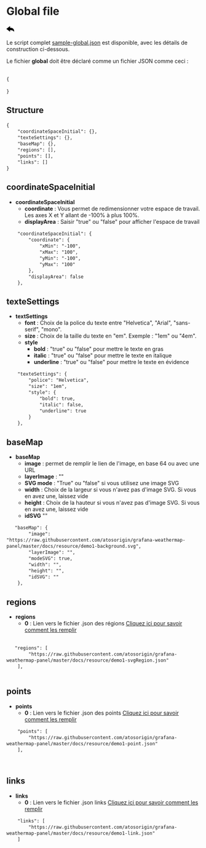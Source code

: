 # Global file
[![](../../screenshots/other/Go-back.png)](README.md)

Le script complet [sample-global.json](../../../../demo/sample-global.json) est disponible, avec les détails de construction ci-dessous.



Le fichier **global** doit être déclaré comme un fichier JSON comme ceci :

```

{ 
   
}

```
## Structure

```
{ 
    "coordinateSpaceInitial": {},
    "texteSettings": {},
    "baseMap": {},
    "regions": [],
    "points": [],
    "links": []
}

```

## coordinateSpaceInitial

- **coordinateSpaceInitial**	
    - **coordinate** : Vous permet de redimensionner votre espace de travail.  Les axes X et Y allant de -100% à plus 100%. 
    - **displayArea** : Saisir "true" ou "false" pour afficher l'espace de travail

    
```
    "coordinateSpaceInitial": {
        "coordinate": {
            "xMin": "-100",
            "xMax": "100",
            "yMin": "-100",
            "yMax": "100"
        },
        "displayArea": false
    },

```

## texteSettings

- **textSettings**	
    - **font** : Choix de la police du texte entre "Helvetica", "Arial", "sans-serif", "mono".
    - **size** : Choix de la taille du texte en "em". Exemple : "1em" ou "4em".
    - **style**	
        - **bold** : "true" ou "false" pour mettre le texte en gras
        - **italic** : "true" ou "false" pour mettre le texte en italique
        - **underline** : "true" ou "false" pour mettre le texte en évidence
```
    "texteSettings": {
        "police": "Helvetica",
        "size": "1em",
        "style": {
            "bold": true,
            "italic": false,
            "underline": true
        }
    },

```


## baseMap

- **baseMap**	
    - **image** : permet de remplir le lien de l'image, en base 64 ou avec une URL
    - **layerImage** : ""
    - **SVG mode** : "True" ou "false" si vous utilisez une image SVG
    - **width** : Choix de la largeur si vous n'avez pas d'image SVG. Si vous en avez une, laissez vide
    - **height** : Choix de la hauteur si vous n'avez pas d'image SVG. Si vous en avez une, laissez vide
    - **idSVG** ""
    
```
   "baseMap": {
        "image": "https://raw.githubusercontent.com/atosorigin/grafana-weathermap-panel/master/docs/resource/demo1-background.svg",
        "layerImage": "",
        "modeSVG": true,
        "width": "",
        "height": "",
        "idSVG": ""
    },

```


## regions

- **regions**	
    - **0** : Lien vers le fichier .json des régions [Cliquez ici pour savoir comment les remplir](json-region.md)


```

   "regions": [
        "https://raw.githubusercontent.com/atosorigin/grafana-weathermap-panel/master/docs/resource/demo1-svgRegion.json"
    ],
    

```


## points

- **points**	
    - **0** : Lien vers le fichier .json des points [Cliquez ici pour savoir comment les remplir](json-point.md)

```    
    "points": [
        "https://raw.githubusercontent.com/atosorigin/grafana-weathermap-panel/master/docs/resource/demo1-point.json"
    ],
    
    
```


## links

- **links**	
    - **0** : Lien vers le fichier .json links [Cliquez ici pour savoir comment les remplir](json-links.md)

```
    "links": [
        "https://raw.githubusercontent.com/atosorigin/grafana-weathermap-panel/master/docs/resource/demo1-link.json"
    ]

```

